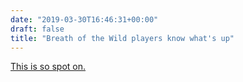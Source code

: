 ```yaml
---
date: "2019-03-30T16:46:31+00:00"
draft: false
title: "Breath of the Wild players know what's up"
---
```

[This is so spot on.](https://reddit.com/r/Breath_of_the_Wild/comments/b7baiv/early_game_players_know_whats_up/)
